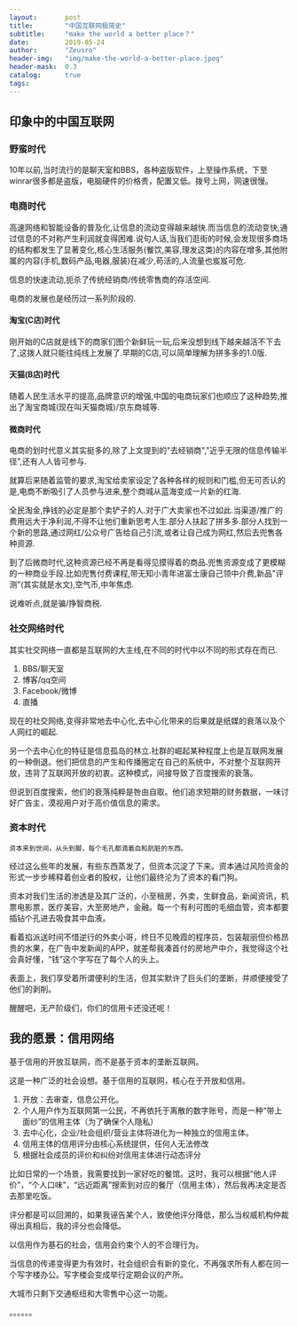 ```yaml
---
layout:       post
title:        "中国互联网极简史"
subtitle:     "make the world a better place？"
date:         2019-05-24
author:       "Zeusro"
header-img:   "img/make-the-world-a-better-place.jpeg"
header-mask:  0.3
catalog:      true
tags:
---
```



## 印象中的中国互联网

### 野蛮时代

10年以前,当时流行的是聊天室和BBS，各种盗版软件，上至操作系统，下至winrar很多都是盗版，电脑硬件的价格贵，配置又低。拨号上网，网速很慢。

### 电商时代

高速网络和智能设备的普及化,让信息的流动变得越来越快.而当信息的流动变快,通过信息的不对称产生利润就变得困难.说句人话,当我们逛街的时候,会发现很多商场的结构都发生了显著变化,核心生活服务(餐饮,美容,理发这类)的内容在增多,其他附属的内容(手机,数码产品,电器,服装)在减少,苟活的,人流量也岌岌可危.

信息的快速流动,扼杀了传统经销商/传统零售商的存活空间.

电商的发展也是经历过一系列阶段的.

#### 淘宝(C店)时代

刚开始的C店就是线下的商家们图个新鲜玩一玩,后来没想到线下越来越活不下去了,这拨人就只能往纯线上发展了.早期的C店,可以简单理解为拼多多的1.0版.

#### 天猫(B店)时代

随着人民生活水平的提高,品牌意识的增强,中国的电商玩家们也顺应了这种趋势,推出了淘宝商城(现在叫天猫商城)/京东商城等.


#### 微商时代

电商的划时代意义其实挺多的,除了上文提到的"去经销商","近乎无限的信息传输半径",还有人人皆可参与.

就算后来随着监管的要求,淘宝给卖家设定了各种各样的规则和门槛,但无可否认的是,电商不断吸引了人员参与进来,整个商城从蓝海变成一片新的红海.

全民淘金,挣钱的必定是那个卖铲子的人.对于广大卖家也不过如此.当渠道/推广的费用远大于净利润,不得不让他们重新思考人生.部分人扶起了拼多多.部分人找到一个新的思路,通过网红/公众号广告给自己引流,或者让自己成为网红,然后去兜售各种资源.

到了后微商时代,这种资源已经不再是看得见摸得着的商品.兜售资源变成了更模糊的一种商业手段.比如兜售付费课程,带无知小青年进富士康自己领中介费,新品"评测"(其实就是水文),空气币,中年焦虑.

说难听点,就是骗/挣智商税.

### 社交网络时代

其实社交网络一直都是互联网的大主线,在不同的时代中以不同的形式存在而已.

1. BBS/聊天室
2. 博客/qq空间
3. Facebook/微博
4. 直播

现在的社交网络,变得非常地去中心化,去中心化带来的后果就是纸媒的衰落以及个人网红的崛起.

另一个去中心化的特征是信息孤岛的林立.社群的崛起某种程度上也是互联网发展的一种倒退。他们把信息的产生和传播圈定在自己的系统中，不对整个互联网开放，违背了互联网开放的初衷。这种模式，间接导致了百度搜索的衰落。

但说到百度搜索，他们的衰落纯粹是咎由自取。他们追求短期的财务数据，一味讨好广告主，漠视用户对于高价值信息的需求。

### 资本时代

```
资本来到世间，从头到脚，每个毛孔都滴着血和肮脏的东西。
```

经过这么些年的发展，有些东西蒸发了，但资本沉淀了下来。资本通过风险资金的形式一步步稀释着创业者的股权，让他们最终沦为了资本的看门狗。

资本对我们生活的渗透是及其广泛的，小至租房，外卖，生鲜食品，新闻资讯，机票电影票，医疗美容，大至房地产，金融。每一个有利可图的毛细血管，资本都要插钻个孔进去吸食其中血液。

看着掐派送时间不惜逆行的外卖小哥，终日不见晚霞的程序员，包装靓丽但价格昂贵的水果，在广告中发新闻的APP，就差帮我凑首付的房地产中介，我觉得这个社会真好懂，“钱”这个字写在了每个人的头上。

表面上，我们享受着所谓便利的生活，但其实默许了巨头们的垄断，并顺便接受了他们的剥削。

醒醒吧，无产阶级们，你们的信用卡还没还呢！

## 我的愿景：信用网络

基于信用的开放互联网，而不是基于资本的垄断互联网。

这是一种广泛的社会设想。基于信用的互联网，核心在于开放和信用。

1. 开放：去审查，信息公开化。
2. 个人用户作为互联网第一公民，不再依托于离散的数字账号，而是一种“带上面纱”的信用主体（为了确保个人隐私）
2. 去中心化，企业/社会组织/营业主体将进化为一种独立的信用主体。
3. 信用主体的信用评分由核心系统提供，任何人无法修改
4. 根据社会成员的评价和纠纷对信用主体进行动态评分

比如日常的一个场景，我需要找到一家好吃的餐馆。这时，我可以根据“他人评价”，“个人口味”，“远近距离”搜索到对应的餐厅（信用主体），然后我再决定是否去那里吃饭。

评分都是可以回溯的，如果我诬告某个人，致使他评分降低，那么当权威机构仲裁得出真相后，我的评分也会降低。

以信用作为基石的社会，信用会约束个人的不合理行为。

当信息的传递变得更为有效时，社会组织会有新的变化，不再强求所有人都在同一个写字楼办公。写字楼会变成举行定期会议的产所。

大城市只剩下交通枢纽和大零售中心这一功能。

。。。。。。